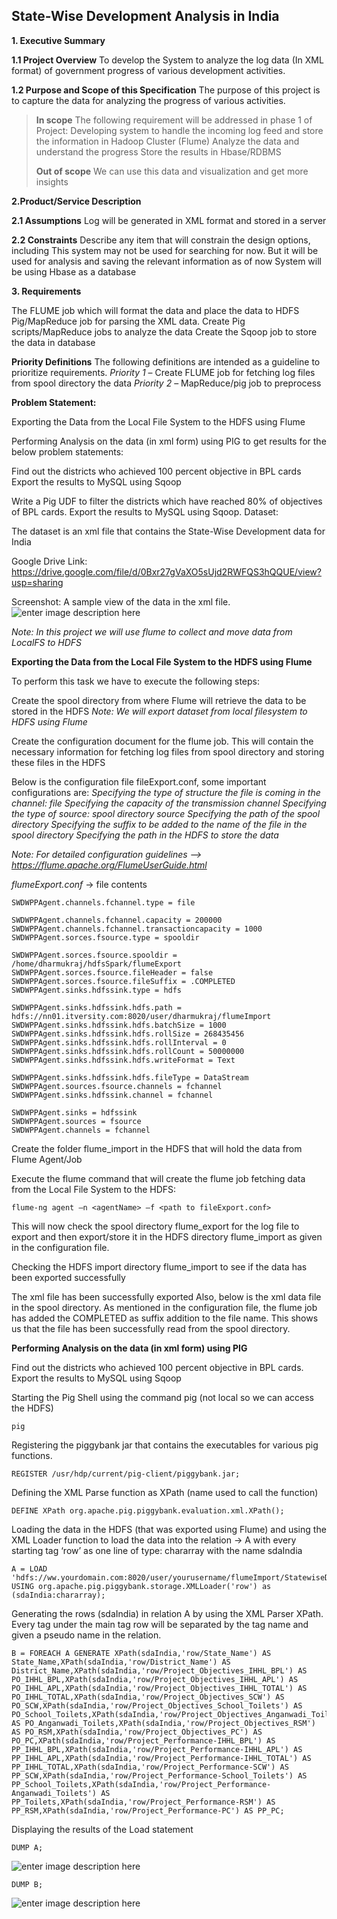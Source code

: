 **State-Wise Development Analysis in India**
----------------------------------------
**1. Executive Summary**

**1.1 Project Overview**
To develop the System to analyze the log data (In XML format) of government progress of various development activities.

**1.2 Purpose and Scope of this Specification**
The purpose of this project is to capture the data for analyzing the progress of various activities.

> **In scope** The following requirement will be addressed in phase 1 of
> Project: Developing system to handle the incoming log feed and store
> the information in Hadoop Cluster (Flume) Analyze the data and
> understand the progress Store the results in Hbase/RDBMS
> 
> **Out of scope** We can use this data and visualization and get more
> insights



**2.Product/Service Description**

**2.1 Assumptions**
Log will be generated in XML format and stored in a server

**2.2 Constraints**
Describe any item that will constrain the design options, including
This system may not be used for searching for now. But it will be used for analysis and saving the relevant information as of now
System will be using Hbase as a database


**3. Requirements**

The FLUME job which will format the data and place the data to HDFS
Pig/MapReduce job for parsing the XML data.
Create Pig scripts/MapReduce jobs to analyze the data
Create the Sqoop job to store the data in database

**Priority Definitions**
The following definitions are intended as a guideline to prioritize requirements.
*Priority 1* – Create FLUME job for fetching log files from spool directory the data
*Priority 2* – MapReduce/pig job to preprocess

**Problem Statement:**

Exporting the Data from the Local File System to the HDFS using Flume

Performing Analysis on the data (in xml form) using PIG to get results for the below problem statements:


Find out the districts who achieved 100 percent objective in BPL cards
Export the results to MySQL using Sqoop

Write a Pig UDF to filter the districts which have reached 80% of objectives of BPL cards.
Export the results to MySQL using Sqoop.
Dataset:


The dataset is an xml file that contains the State-Wise Development data for India

Google Drive Link: 
https://drive.google.com/file/d/0Bxr27gVaXO5sUjd2RWFQS3hQQUE/view?usp=sharing


Screenshot:
A sample view of the data in the xml file.
![enter image description here](https://user-images.githubusercontent.com/29932053/32508198-91baf9be-c3b7-11e7-957c-b175a8752213.png)

*Note: In this project we will use flume to collect and move data from LocalFS to HDFS*

**Exporting the Data from the Local File System to the HDFS using Flume**

To perform this task we have to execute the following steps:

Create the spool directory from where Flume will retrieve the data to be stored in the HDFS
*Note: We will export dataset from local filesystem to HDFS using Flume* 

Create the configuration document for the flume job. This will contain the necessary information for fetching log files from spool directory and storing these files in the HDFS

Below is the configuration file fileExport.conf, some important configurations are:
*Specifying the type of structure the file is coming in the channel: file
Specifying the capacity of the transmission channel
Specifying the type of source: spool directory source
Specifying the path of the spool directory
Specifying the suffix to be added to the name of the file in the spool directory
Specifying the path in the HDFS to store the data*

*Note: For detailed configuration guidelines --> https://flume.apache.org/FlumeUserGuide.html*

*flumeExport.conf* ->    		file contents

    SWDWPPAgent.channels.fchannel.type = file
    
    SWDWPPAgent.channels.fchannel.capacity = 200000
    SWDWPPAgent.channels.fchannel.transactioncapacity = 1000
    SWDWPPAgent.sorces.fsource.type = spooldir
    
    SWDWPPAgent.sorces.fsource.spooldir = /home/dharmukraj/hdfsSpark/flumeExport
    SWDWPPAgent.sorces.fsource.fileHeader = false
    SWDWPPAgent.sorces.fsource.fileSuffix = .COMPLETED
    SWDWPPAgent.sinks.hdfssink.type = hdfs
    
    SWDWPPAgent.sinks.hdfssink.hdfs.path = hdfs://nn01.itversity.com:8020/user/dharmukraj/flumeImport
    SWDWPPAgent.sinks.hdfssink.hdfs.batchSize = 1000
    SWDWPPAgent.sinks.hdfssink.hdfs.rollSize = 268435456
    SWDWPPAgent.sinks.hdfssink.hdfs.rollInterval = 0
    SWDWPPAgent.sinks.hdfssink.hdfs.rollCount = 50000000
    SWDWPPAgent.sinks.hdfssink.hdfs.writeFormat = Text
    
    SWDWPPAgent.sinks.hdfssink.hdfs.fileType = DataStream
    SWDWPPAgent.sources.fsource.channels = fchannel
    SWDWPPAgent.sinks.hdfssink.channel = fchannel
    
    SWDWPPAgent.sinks = hdfssink
    SWDWPPAgent.sources = fsource
    SWDWPPAgent.channels = fchannel

Create the folder flume_import in the HDFS that will hold the data from Flume Agent/Job

Execute the flume command that will create the flume job fetching data from the Local File System to the HDFS:

    flume-ng agent –n <agentName> –f <path to fileExport.conf>

This will now check the spool directory flume_export for the log file to export and then export/store it in the HDFS directory flume_import as given in the configuration file.

Checking the HDFS import directory flume_import to see if the data has been exported successfully


The xml file has been successfully exported
Also, below is the xml data file in the spool directory. As mentioned in the configuration file, the flume job has added the COMPLETED as suffix addition to the file name. This shows us that the file has been successfully read from the spool directory.


**Performing Analysis on the data (in xml form) using PIG** 


Find out the districts who achieved 100 percent objective in BPL cards. Export the results to MySQL using Sqoop

Starting the Pig Shell using the command pig (not local so we can access the HDFS)

    pig

Registering the piggybank jar that contains the executables for various pig functions. 

    REGISTER /usr/hdp/current/pig-client/piggybank.jar;
    
Defining the XML Parse function as XPath (name used to call the function) 

    DEFINE XPath org.apache.pig.piggybank.evaluation.xml.XPath();

Loading the data in the HDFS (that was exported using Flume) and using the XML Loader function to load the data into the relation -> A with every starting tag ‘row’ as one line of type: chararray with the name sdaIndia

    A = LOAD 'hdfs://ww.yourdomain.com:8020/user/yourusername/flumeImport/StatewiseDistrictwisePhysicalProgress.xml' USING org.apache.pig.piggybank.storage.XMLLoader('row') as (sdaIndia:chararray);

Generating the rows (sdaIndia) in relation A by using the XML Parser XPath. Every tag under the main tag row will be separated by the tag name and given a pseudo name in the relation.

    B = FOREACH A GENERATE XPath(sdaIndia,'row/State_Name') AS State_Name,XPath(sdaIndia,'row/District_Name') AS District_Name,XPath(sdaIndia,'row/Project_Objectives_IHHL_BPL') AS PO_IHHL_BPL,XPath(sdaIndia,'row/Project_Objectives_IHHL_APL') AS PO_IHHL_APL,XPath(sdaIndia,'row/Project_Objectives_IHHL_TOTAL') AS PO_IHHL_TOTAL,XPath(sdaIndia,'row/Project_Objectives_SCW') AS PO_SCW,XPath(sdaIndia,'row/Project_Objectives_School_Toilets') AS PO_School_Toilets,XPath(sdaIndia,'row/Project_Objectives_Anganwadi_Toilets') AS PO_Anganwadi_Toilets,XPath(sdaIndia,'row/Project_Objectives_RSM') AS PO_RSM,XPath(sdaIndia,'row/Project_Objectives_PC') AS PO_PC,XPath(sdaIndia,'row/Project_Performance-IHHL_BPL') AS PP_IHHL_BPL,XPath(sdaIndia,'row/Project_Performance-IHHL_APL') AS PP_IHHL_APL,XPath(sdaIndia,'row/Project_Performance-IHHL_TOTAL') AS PP_IHHL_TOTAL,XPath(sdaIndia,'row/Project_Performance-SCW') AS PP_SCW,XPath(sdaIndia,'row/Project_Performance-School_Toilets') AS PP_School_Toilets,XPath(sdaIndia,'row/Project_Performance-Anganwadi_Toilets') AS PP_Toilets,XPath(sdaIndia,'row/Project_Performance-RSM') AS PP_RSM,XPath(sdaIndia,'row/Project_Performance-PC') AS PP_PC;


Displaying the results of the Load statement

    DUMP A;

![enter image description here](https://user-images.githubusercontent.com/29932053/32520982-e0e26ef0-c3df-11e7-902c-7497f3b69cbb.png)

    DUMP B;
![enter image description here](https://user-images.githubusercontent.com/29932053/32521097-39cdf02a-c3e0-11e7-8868-985f6c2e9f2a.png)



